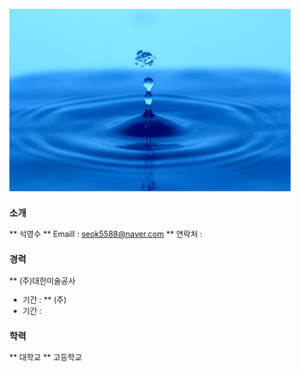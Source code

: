 ![Image of Yaktocat](https://github.com/seok5588/smartfactory/blob/master/test.jpg?raw=true)
### 소개
 ** 석영수
 ** Emaill : seok5588@naver.com
 ** 연락처 : 
### 경력
 ** (주)대한미술공사
  - 기간 : 
 ** (주)
 - 기간 : 
### 학력
 ** 대학교
 ** 고등학교

